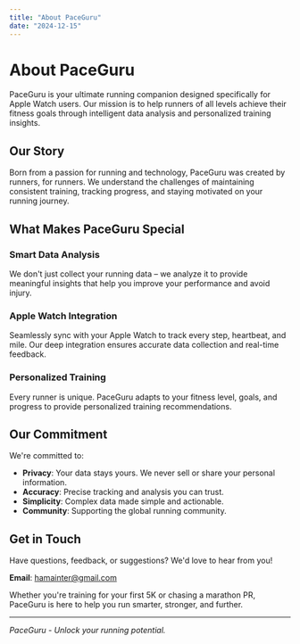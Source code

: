 ```yaml
---
title: "About PaceGuru"
date: "2024-12-15"
---
```


# About PaceGuru

PaceGuru is your ultimate running companion designed specifically for Apple Watch users. Our mission is to help runners of all levels achieve their fitness goals through intelligent data analysis and personalized training insights.

## Our Story

Born from a passion for running and technology, PaceGuru was created by runners, for runners. We understand the challenges of maintaining consistent training, tracking progress, and staying motivated on your running journey.

## What Makes PaceGuru Special

### Smart Data Analysis
We don't just collect your running data – we analyze it to provide meaningful insights that help you improve your performance and avoid injury.

### Apple Watch Integration
Seamlessly sync with your Apple Watch to track every step, heartbeat, and mile. Our deep integration ensures accurate data collection and real-time feedback.

### Personalized Training
Every runner is unique. PaceGuru adapts to your fitness level, goals, and progress to provide personalized training recommendations.

## Our Commitment

We're committed to:
- **Privacy**: Your data stays yours. We never sell or share your personal information.
- **Accuracy**: Precise tracking and analysis you can trust.
- **Simplicity**: Complex data made simple and actionable.
- **Community**: Supporting the global running community.

## Get in Touch

Have questions, feedback, or suggestions? We'd love to hear from you!

**Email**: hamainter@gmail.com

Whether you're training for your first 5K or chasing a marathon PR, PaceGuru is here to help you run smarter, stronger, and further.

---

*PaceGuru - Unlock your running potential.*